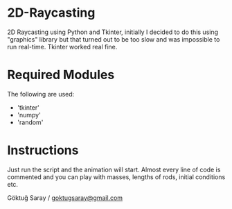 # 2D-Raycasting
2D Raycasting using Python and Tkinter, initially I decided to do this using "graphics" library but that turned out to be too slow and was impossible to run real-time.
Tkinter worked real fine.

# Required Modules

The following are used:

- 'tkinter'
- 'numpy'
- 'random'

# Instructions

Just run the script and the animation will start. 
Almost every line of code is commented and you can play with masses, lengths of rods, initial conditions etc.

Göktuğ Saray / goktugsaray@gmail.com
